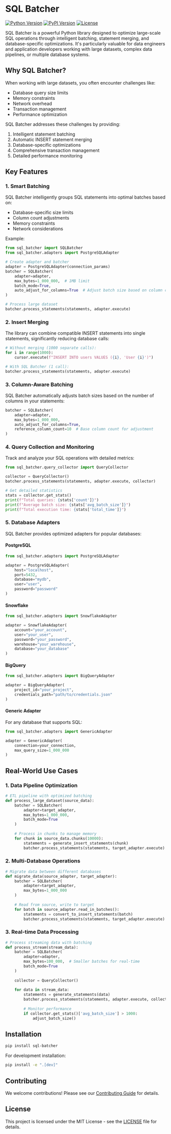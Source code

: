 # SQL Batcher

[![Python Version](https://img.shields.io/pypi/pyversions/sql-batcher.svg)](https://pypi.org/project/sql-batcher)
[![PyPI Version](https://img.shields.io/pypi/v/sql-batcher.svg)](https://pypi.org/project/sql-batcher)
[![License](https://img.shields.io/pypi/l/sql-batcher.svg)](https://github.com/sql-batcher/sql-batcher/blob/main/LICENSE)

SQL Batcher is a powerful Python library designed to optimize large-scale SQL operations through intelligent batching, statement merging, and database-specific optimizations. It's particularly valuable for data engineers and application developers working with large datasets, complex data pipelines, or multiple database systems.

## Why SQL Batcher?

When working with large datasets, you often encounter challenges like:
- Database query size limits
- Memory constraints
- Network overhead
- Transaction management
- Performance optimization

SQL Batcher addresses these challenges by providing:
1. Intelligent statement batching
2. Automatic INSERT statement merging
3. Database-specific optimizations
4. Comprehensive transaction management
5. Detailed performance monitoring

## Key Features

### 1. Smart Batching
SQL Batcher intelligently groups SQL statements into optimal batches based on:
- Database-specific size limits
- Column count adjustments
- Memory constraints
- Network considerations

Example:
```python
from sql_batcher import SQLBatcher
from sql_batcher.adapters import PostgreSQLAdapter

# Create adapter and batcher
adapter = PostgreSQLAdapter(connection_params)
batcher = SQLBatcher(
    adapter=adapter,
    max_bytes=1_000_000,  # 1MB limit
    batch_mode=True,
    auto_adjust_for_columns=True  # Adjust batch size based on column count
)

# Process large dataset
batcher.process_statements(statements, adapter.execute)
```

### 2. Insert Merging
The library can combine compatible INSERT statements into single statements, significantly reducing database calls:

```python
# Without merging (1000 separate calls):
for i in range(1000):
    cursor.execute(f"INSERT INTO users VALUES ({i}, 'User {i}')")

# With SQL Batcher (1 call):
batcher.process_statements(statements, adapter.execute)
```

### 3. Column-Aware Batching
SQL Batcher automatically adjusts batch sizes based on the number of columns in your statements:

```python
batcher = SQLBatcher(
    adapter=adapter,
    max_bytes=1_000_000,
    auto_adjust_for_columns=True,
    reference_column_count=10  # Base column count for adjustment
)
```

### 4. Query Collection and Monitoring
Track and analyze your SQL operations with detailed metrics:

```python
from sql_batcher.query_collector import QueryCollector

collector = QueryCollector()
batcher.process_statements(statements, adapter.execute, collector)

# Get detailed statistics
stats = collector.get_stats()
print(f"Total queries: {stats['count']}")
print(f"Average batch size: {stats['avg_batch_size']}")
print(f"Total execution time: {stats['total_time']}")
```

### 5. Database Adapters
SQL Batcher provides optimized adapters for popular databases:

#### PostgreSQL
```python
from sql_batcher.adapters import PostgreSQLAdapter

adapter = PostgreSQLAdapter(
    host="localhost",
    port=5432,
    database="mydb",
    user="user",
    password="password"
)
```

#### Snowflake
```python
from sql_batcher.adapters import SnowflakeAdapter

adapter = SnowflakeAdapter(
    account="your_account",
    user="your_user",
    password="your_password",
    warehouse="your_warehouse",
    database="your_database"
)
```

#### BigQuery
```python
from sql_batcher.adapters import BigQueryAdapter

adapter = BigQueryAdapter(
    project_id="your_project",
    credentials_path="path/to/credentials.json"
)
```

#### Generic Adapter
For any database that supports SQL:
```python
from sql_batcher.adapters import GenericAdapter

adapter = GenericAdapter(
    connection=your_connection,
    max_query_size=1_000_000
)
```

## Real-World Use Cases

### 1. Data Pipeline Optimization
```python
# ETL pipeline with optimized batching
def process_large_dataset(source_data):
    batcher = SQLBatcher(
        adapter=target_adapter,
        max_bytes=1_000_000,
        batch_mode=True
    )
    
    # Process in chunks to manage memory
    for chunk in source_data.chunks(10000):
        statements = generate_insert_statements(chunk)
        batcher.process_statements(statements, target_adapter.execute)
```

### 2. Multi-Database Operations
```python
# Migrate data between different databases
def migrate_data(source_adapter, target_adapter):
    batcher = SQLBatcher(
        adapter=target_adapter,
        max_bytes=1_000_000
    )
    
    # Read from source, write to target
    for batch in source_adapter.read_in_batches():
        statements = convert_to_insert_statements(batch)
        batcher.process_statements(statements, target_adapter.execute)
```

### 3. Real-time Data Processing
```python
# Process streaming data with batching
def process_stream(stream_data):
    batcher = SQLBatcher(
        adapter=adapter,
        max_bytes=100_000,  # Smaller batches for real-time
        batch_mode=True
    )
    
    collector = QueryCollector()
    
    for data in stream_data:
        statements = generate_statements(data)
        batcher.process_statements(statements, adapter.execute, collector)
        
        # Monitor performance
        if collector.get_stats()['avg_batch_size'] > 1000:
            adjust_batch_size()
```

## Installation

```bash
pip install sql-batcher
```

For development installation:
```bash
pip install -e ".[dev]"
```

## Contributing

We welcome contributions! Please see our [Contributing Guide](CONTRIBUTING.md) for details.

## License

This project is licensed under the MIT License - see the [LICENSE](LICENSE) file for details.